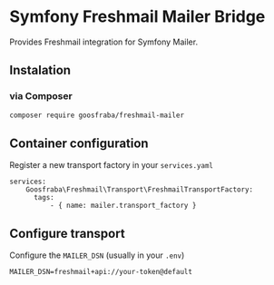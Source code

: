 # Symfony Freshmail Mailer Bridge

Provides Freshmail integration for Symfony Mailer.

## Instalation

### via Composer
```sh
composer require goosfraba/freshmail-mailer
```

## Container configuration

Register a new transport factory in your `services.yaml`

```
services:
    Goosfraba\Freshmail\Transport\FreshmailTransportFactory:
      tags:
          - { name: mailer.transport_factory }
```

## Configure transport

Configure the `MAILER_DSN` (usually in your `.env`) 

```
MAILER_DSN=freshmail+api://your-token@default
```
